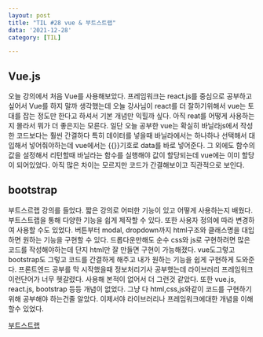 ```yaml
---
layout: post
title: "TIL #28 vue & 부트스트랩"
data: '2021-12-28'
category: [TIL]

---
```


## Vue.js
  오늘 강의에서 처음 Vue를 사용해보았다. 프레임워크는 react.js를 중심으로 공부하고 싶어서 Vue를 하지 말까 생각했는데 오늘 강사님이 react를 더 잘하기위해서 vue는 토대를 잡는 정도만 한다고 하셔서 기본 개념만 익힐까 싶다. 아직 reat를 어떻게 사용하는지 몰라서 뭐가 더 좋은지는 모른다. 일단 오늘 공부한 vue는 확실히 바닐라js에서 작성한 코드보다는 훨씬 간결하다 특히 데이터를 넣을때 바닐라에서는 하나하나 선택해서 대입해서 넣어줘야하는데 vue에서는 \{\{\}\}기호로 data를 바로 넣어준다. 그 외에도 함수의 값을 설정해서 리턴할때 바닐라는 함수를 실행해야 값이 할당되는데 vue에는 이미 할당이 되어있었다. 아직 많은 차이는 모르지만 코드가 간결해보이고 직관적으로 보인다. 

## bootstrap
  부트스르랩 강의를 들었다. 짧은 강의로 어떠한 기능이 있고 어떻게 사용하는지 배웠다. 부트스트랩을 통해 다양한 기능을 쉽게 제작할 수 있다. 또한 사용자 정의에 따라 변경하여 사용할 수도 있었다. 버튼부터  modal, dropdown까지 html구조와 클래스명을 대입하면 원하는 기능을 구현할 수 있다. 드롭다운만해도 순수 css와 js로 구현하려면 많은 코드를 작성해야하는데 단지 html만 잘 만들면 구현이 가능해졌다. vue도그렇고 bootstrap도 그렇고 코드를 간결하게 해주고 내가 원하는 기능을 쉽게 구현하게 도와준다. 프론트엔드 공부를 막 시작했을때 정보처리기사 공부했는데 라이브러리 프레임워크 이런단어가 너무 헷갈렸다. 사용해 본적이 없어서 더 그런것 같았다. 또한 vue.js, react.js, bootstrap 등등 개념이 없었다. 그냥 다 html,css,js와같이 코드를 구현하기위해 공부해야 하는건줄 알았다. 이제서야 라이브러리나 프레임워크에대한 개념을 이해할수 있었다.   

  <a href="/html&css/css_bootstrap">부트스트랩</a>